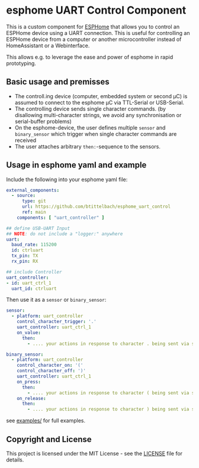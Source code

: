 # esphome UART Control Component

This is a custom component for [ESPHome](https://esphome.io/) that allows you to control an ESPHome device using a UART connection. This is useful for controlling an ESPHome device from a computer or another microcontroller instead of HomeAssistant or a Webinterface.

This allows e.g. to leverage the ease and power of esphome in rapid prototyping.

## Basic usage and premisses

- The controll.ing device (computer, embedded system or second μC) is assumed to connect to the esphome μC via TTL-Serial or USB-Serial.
- The controlling device sends single character commands. (by disallowing multi-character strings, we avoid any synchronisation or serial-buffer problems)
- On the esphome-device, the user defines multiple `sensor` and `binary_sensor` which trigger when single character commands are received
- The user attaches arbitrary `then:`-sequence to the sensors.

## Usage in esphome yaml and example

Include the following into your esphome yaml file:


```yaml
external_components:
  - source:
      type: git
      url: https://github.com/btittelbach/esphome_uart_control
      ref: main
    components: [ "uart_controller" ]

## define USB-UART Input
## NOTE: do not include a "logger:" anywhere
uart:
  baud_rate: 115200
  id: ctrluart
  tx_pin: TX
  rx_pin: RX

## include Controller
uart_controller:
- id: uart_ctrl_1
  uart_id: ctrluart

```

Then use it as a `sensor` or `binary_sensor`:

```yaml
sensor:
  - platform: uart_controller
    control_character_trigger: '.'
    uart_controller: uart_ctrl_1
    on_value:
      then:
        - .... your actions in response to character . being sent via serial

binary_sensor:
  - platform: uart_controller
    control_character_on: '('
    control_character_off: ')'
    uart_controller: uart_ctrl_1
    on_press:
      then:
        - .... your actions in response to character ( being sent via serial
    on_release:
      then:
        - .... your actions in response to character ) being sent via serial
```

see [examples/](./examples/) for full examples.

## Copyright and License

This project is licensed under the MIT License - see the [LICENSE](LICENSE.txt) file for details.


